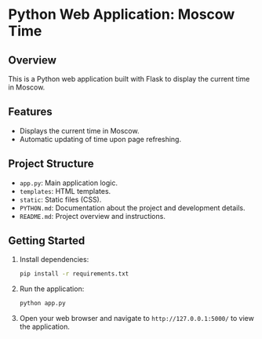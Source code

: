 # Python Web Application: Moscow Time

## Overview

This is a Python web application built with Flask to display the current time in Moscow.

## Features

- Displays the current time in Moscow.
- Automatic updating of time upon page refreshing.

## Project Structure

- `app.py`: Main application logic.
- `templates`: HTML templates.
- `static`: Static files (CSS).
- `PYTHON.md`: Documentation about the project and development details.
- `README.md`: Project overview and instructions.

## Getting Started

1. Install dependencies:

   ```bash
   pip install -r requirements.txt

2. Run the application:

   ```bash
   python app.py

3. Open your web browser and navigate to `http://127.0.0.1:5000/` to view the application.